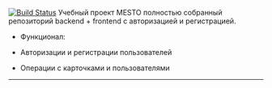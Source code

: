 [![Build Status](https://i.imgur.com/jpIZtTM.png)](https://praktikum.yandex.ru/profile/web/)
Учебный проект MESTO полностью собранный репозиторий backend + frontend с авторизацией и регистрацией.

* Функционал:

* Авторизации и регистрации пользователей

* Операции с карточками и пользователями
___
